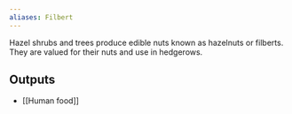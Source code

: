 ```yaml
---
aliases: Filbert
---
```


Hazel shrubs and trees produce edible nuts known as hazelnuts or filberts. They are valued for their nuts and use in hedgerows.

## Outputs
- [[Human food]]